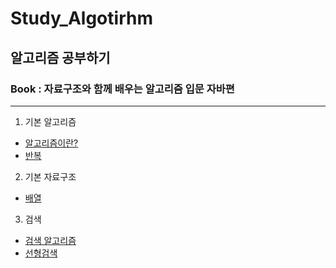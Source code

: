 # Study_Algotirhm
## 알고리즘 공부하기
### Book : 자료구조와 함께 배우는 알고리즘 입문 자바편

--- 

1. 기본 알고리즘
  - [알고리즘이란?](https://github.com/ulimy/Study_Algotirhm/blob/master/src/chap01/c01_1.java)
  - [반복](https://github.com/ulimy/Study_Algotirhm/blob/master/src/chap01/c01_2.java)
 
2. 기본 자료구조
  - [배열](https://github.com/ulimy/Study_Algotirhm/blob/master/src/chap02/c02_1.java)

3. 검색
  - [검색 알고리즘](https://github.com/ulimy/Study_Algotirhm/blob/master/src/chap03/c03_1.java)
  - [선형검색](https://github.com/ulimy/Study_Algotirhm/blob/master/src/chap03/c03_2.java)